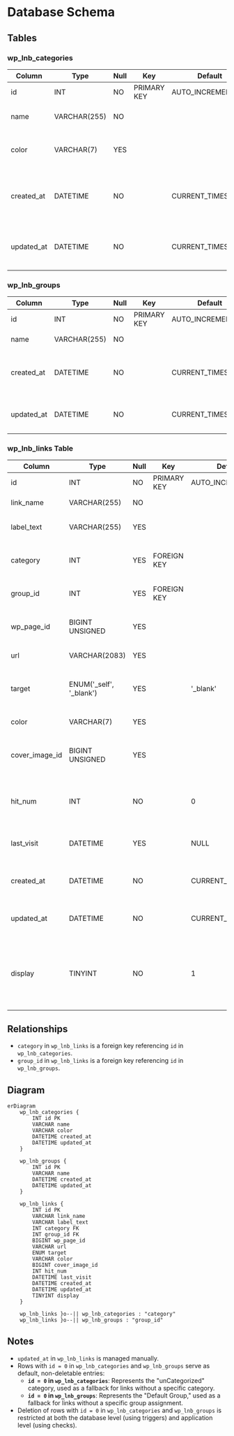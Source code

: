 # Database Schema
## Tables
### wp_lnb_categories

| Column     | Type         | Null | Key         | Default           | Description                                   |
|------------|--------------|------|-------------|-------------------|-----------------------------------------------|
| id         | INT          | NO   | PRIMARY KEY | AUTO_INCREMENT    | Category ID                                   |
| name       | VARCHAR(255) | NO   |             |                   | Name of the category                          |
| color      | VARCHAR(7)   | YES  |             |                   | Hex code for category color                   |
| created_at | DATETIME     | NO   |             | CURRENT_TIMESTAMP | Timestamp for when the category was created   |
| updated_at | DATETIME     | NO   |             | CURRENT_TIMESTAMP | Timestamp for the last update to the category |

### wp_lnb_groups

| Column     | Type         | Null | Key         | Default           | Description                                |
|------------|--------------|------|-------------|-------------------|--------------------------------------------|
| id         | INT          | NO   | PRIMARY KEY | AUTO_INCREMENT    | Group ID                                   |
| name       | VARCHAR(255) | NO   |             |                   | Name of the group                          |
| created_at | DATETIME     | NO   |             | CURRENT_TIMESTAMP | Timestamp for when the group was created   |
| updated_at | DATETIME     | NO   |             | CURRENT_TIMESTAMP | Timestamp for the last update to the group |

### wp_lnb_links Table

| Column         | Type                    | Null | Key         | Default           | Description                                                                         |
|----------------|-------------------------|------|-------------|-------------------|-------------------------------------------------------------------------------------|
| id             | INT                     | NO   | PRIMARY KEY | AUTO_INCREMENT    | Unique ID for each link                                                             |
| link_name      | VARCHAR(255)            | NO   |             |                   | Name of the link                                                                    |
| label_text     | VARCHAR(255)            | YES  |             |                   | Label text displayed for the link                                                   |
| category       | INT                     | YES  | FOREIGN KEY |                   | Category ID linking to the categories table                                         |
| group_id       | INT                     | YES  | FOREIGN KEY |                   | Group ID linking to the groups table                                                |
| wp_page_id     | BIGINT UNSIGNED         | YES  |             |                   | ID of the associated WordPress page                                                 |
| url            | VARCHAR(2083)           | YES  |             |                   | The URL of the link                                                                 |
| target         | ENUM('_self', '_blank') | YES  |             | '_blank'          | Specifies if the link opens in the same or new tab                                  |
| color          | VARCHAR(7)              | YES  |             |                   | Hex code for link color                                                             |
| cover_image_id | BIGINT UNSIGNED         | YES  |             |                   | WordPress asset (attachment) ID for cover image                                     |
| hit_num        | INT                     | NO   |             | 0                 | Number of times the link has been accessed                                          |
| last_visit     | DATETIME                | YES  |             | NULL              | Date and time of the most recent visit                                              |
| created_at     | DATETIME                | NO   |             | CURRENT_TIMESTAMP | Timestamp for when the link was created                                             |
| updated_at     | DATETIME                | NO   |             | CURRENT_TIMESTAMP | Timestamp for the last update to the link                                           |
| display        | TINYINT                 | NO   |             | 1                 | Display option for the link: 1 = "Name and Link(s)", 0 = "Name only", -1 = "Hidden" |

## Relationships

- `category` in `wp_lnb_links` is a foreign key referencing `id` in `wp_lnb_categories`.
- `group_id` in `wp_lnb_links` is a foreign key referencing `id` in `wp_lnb_groups`.

## Diagram

```mermaid
erDiagram
    wp_lnb_categories {
        INT id PK
        VARCHAR name
        VARCHAR color
        DATETIME created_at
        DATETIME updated_at
    }
    
    wp_lnb_groups {
        INT id PK
        VARCHAR name
        DATETIME created_at
        DATETIME updated_at
    }
    
    wp_lnb_links {
        INT id PK
        VARCHAR link_name
        VARCHAR label_text
        INT category FK
        INT group_id FK
        BIGINT wp_page_id
        VARCHAR url
        ENUM target
        VARCHAR color
        BIGINT cover_image_id
        INT hit_num
        DATETIME last_visit
        DATETIME created_at
        DATETIME updated_at
        TINYINT display
    }

    wp_lnb_links }o--|| wp_lnb_categories : "category"
    wp_lnb_links }o--|| wp_lnb_groups : "group_id"
```

## Notes
- `updated_at` in `wp_lnb_links` is managed manually.
- Rows with `id = 0` in `wp_lnb_categories` and `wp_lnb_groups` serve as default, non-deletable entries:
    - **`id = 0` in `wp_lnb_categories`**: Represents the "unCategorized" category, used as a fallback for links without a specific category.
    - **`id = 0` in `wp_lnb_groups`**: Represents the "Default Group," used as a fallback for links without a specific group assignment.
- Deletion of rows with `id = 0` in `wp_lnb_categories` and `wp_lnb_groups` is restricted at both the database level (using triggers) and application level (using checks).

